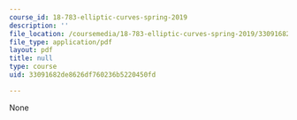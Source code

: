 ```yaml
---
course_id: 18-783-elliptic-curves-spring-2019
description: ''
file_location: /coursemedia/18-783-elliptic-curves-spring-2019/33091682de8626df760236b5220450fd_MIT18_783S19_lec22.pdf
file_type: application/pdf
layout: pdf
title: null
type: course
uid: 33091682de8626df760236b5220450fd

---
```

None